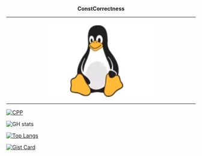 <p align="center"><strong>ConstCorrectness</strong></p>
<!-- Blank line before and after horizontal rule -->

---
<p align="center">
  <img src="assets/images/some-kind-of-bird.png" width="300" height="200" alt="a bird">
</p>

---

[![CPP](https://img.shields.io/badge/C%2B%2B-00599C?style=flat&logo=c%2B%2B&logoColor=white)]()

![GH stats](https://github-readme-stats.vercel.app/api?username=ConstCorrectness&show_icons=true&theme=merko)

[![Top Langs](https://github-readme-stats.vercel.app/api/top-langs/?username=ConstCorrectness)](https://github.com/ConstCorrectness/github-readme-stats)

[![Gist Card](https://github-readme-stats.vercel.app/api/gist?id=fd4d20430c28aaf1bba5722d7cade822)](https://gist.github.com/ConstCorrectness/fd4d20430c28aaf1bba5722d7cade822)